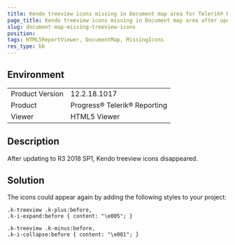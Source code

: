 ```yaml
---
title: Kendo treeview icons missing in Document map area for Telerik® Reporting R3 2018 SP1 (12.2.18.1017). 
page_title: Kendo treeview icons missing in Document map area after update to R3 2018 SP1
slug: document-map-missing-treeview-icons
position: 
tags: HTML5ReportViewer, DocumentMap, MissingIcons
res_type: kb
---
```


## Environment
<table>
	<tr>
		<td>Product Version</td>
		<td>12.2.18.1017</td>
	</tr>
	<tr>
		<td>Product</td>
		<td>Progress® Telerik® Reporting</td>
	</tr>
	<tr>
		<td>Viewer</td>
		<td>HTML5 Viewer</td>
	</tr>
</table>

## Description
After updating to R3 2018 SP1, Kendo treeview icons disappeared.

## Solution
The icons could appear again by adding the following styles to your project:
``` StyleSheet
.k-treeview .k-plus:before,
.k-i-expand:before { content: "\e005"; }

.k-treeview .k-minus:before,
.k-i-collapse:before { content: "\e001"; }
```
